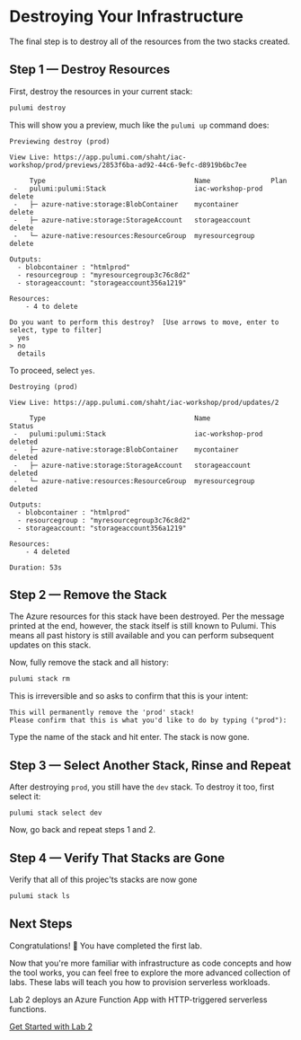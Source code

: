 # Destroying Your Infrastructure

The final step is to destroy all of the resources from the two stacks created.

## Step 1 &mdash;  Destroy Resources

First, destroy the resources in your current stack:

```bash
pulumi destroy
```

This will show you a preview, much like the `pulumi up` command does:

```
Previewing destroy (prod)

View Live: https://app.pulumi.com/shaht/iac-workshop/prod/previews/2853f6ba-ad92-44c6-9efc-d8919b6bc7ee

     Type                                     Name               Plan       
 -   pulumi:pulumi:Stack                      iac-workshop-prod  delete     
 -   ├─ azure-native:storage:BlobContainer    mycontainer        delete     
 -   ├─ azure-native:storage:StorageAccount   storageaccount     delete     
 -   └─ azure-native:resources:ResourceGroup  myresourcegroup    delete     
 
Outputs:
  - blobcontainer : "htmlprod"
  - resourcegroup : "myresourcegroup3c76c8d2"
  - storageaccount: "storageaccount356a1219"

Resources:
    - 4 to delete

Do you want to perform this destroy?  [Use arrows to move, enter to select, type to filter]
  yes
> no
  details
```

To proceed, select `yes`.

```
Destroying (prod)

View Live: https://app.pulumi.com/shaht/iac-workshop/prod/updates/2

     Type                                     Name               Status      
 -   pulumi:pulumi:Stack                      iac-workshop-prod  deleted     
 -   ├─ azure-native:storage:BlobContainer    mycontainer        deleted     
 -   ├─ azure-native:storage:StorageAccount   storageaccount     deleted     
 -   └─ azure-native:resources:ResourceGroup  myresourcegroup    deleted     
 
Outputs:
  - blobcontainer : "htmlprod"
  - resourcegroup : "myresourcegroup3c76c8d2"
  - storageaccount: "storageaccount356a1219"

Resources:
    - 4 deleted

Duration: 53s
```

## Step 2 &mdash;  Remove the Stack

The Azure resources for this stack have been destroyed. Per the message printed at the end, however, the stack itself is still known to Pulumi. This means all past history is still available and you can perform subsequent updates on this stack.

Now, fully remove the stack and all history:

```bash
pulumi stack rm
```

This is irreversible and so asks to confirm that this is your intent:

```
This will permanently remove the 'prod' stack!
Please confirm that this is what you'd like to do by typing ("prod"):
```

Type the name of the stack and hit enter. The stack is now gone.

## Step 3 &mdash;  Select Another Stack, Rinse and Repeat

After destroying `prod`, you still have the `dev` stack. To destroy it too, first select it:

```
pulumi stack select dev
```

Now, go back and repeat steps 1 and 2.

## Step 4 &mdash;  Verify That Stacks are Gone

Verify that all of this projec'ts stacks are now gone

```bash
pulumi stack ls
```

## Next Steps

Congratulations! :tada: You have completed the first lab.

Now that you're more familiar with infrastructure as code concepts and how the tool works, you can feel free to explore the more advanced collection of labs. These labs will teach you how to provision serverless workloads.

Lab 2 deploys an Azure Function App with HTTP-triggered serverless functions.

[Get Started with Lab 2](../02-serverless/README.md)